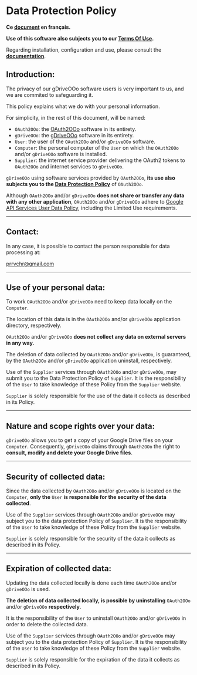 # Data Protection Policy

**Ce [document][1] en français.**

**Use of this software also subjects you to our [Terms Of Use][2].**

Regarding installation, configuration and use, please consult the **[documentation][3]**.

## Introduction:

The privacy of our gDriveOOo software users is very important to us, and we are commited to safeguarding it.

This policy explains what we do with your personal information.

For simplicity, in the rest of this document, will be named:
- `OAuth2OOo`: the [OAuth2OOo][4] software in its entirety.
- `gDriveOOo`: the [gDriveOOo][5] software in its entirety.
- `User`: the user of the `OAuth2OOo` and/or `gDriveOOo` software.
- `Computer`: the personal computer of the `User` on which the `OAuth2OOo` and/or `gDriveOOo` software is installed.
- `Supplier`: the internet service provider delivering the OAuth2 tokens to `OAuth2OOo` and internet services to `gDriveOOo`.

`gDriveOOo` using software services provided by `OAuth2OOo`, **its use also subjects you to the [Data Protection Policy][6]** of `OAuth2OOo`.

Although `OAuth2OOo` and/or `gDriveOOo` **does not share or transfer any data with any other application**, `OAuth2OOo` and/or `gDriveOOo` adhere to [Google API Services User Data Policy][7], including the Limited Use requirements.

___
## Contact:

In any case, it is possible to contact the person responsible for data processing at:

prrvchr@gmail.com

___
## Use of your personal data:

To work `OAuth2OOo` and/or `gDriveOOo` need to keep data locally on the `Computer`.

The location of this data is in the `OAuth2OOo` and/or `gDriveOOo` application directory, respectively.

`OAuth2OOo` and/or `gDriveOOo` **does not collect any data on external servers in any way.**

The deletion of data collected by `OAuth2OOo` and/or `gDriveOOo`, is guaranteed, by the `OAuth2OOo` and/or `gDriveOOo` application uninstall, respectively.

Use of the `Supplier` services through `OAuth2OOo` and/or `gDriveOOo`, may submit you to the Data Protection Policy of `Supplier`. It is the responsibility of the `User` to take knowledge of these Policy from the `Supplier` website.

`Supplier` is solely responsible for the use of the data it collects as described in its Policy.

___
## Nature and scope rights over your data:

`gDriveOOo` allows you to get a copy of your Google Drive files on your `Computer`. Consequently, `gDriveOOo` claims through `OAuth2OOo` the right to **consult, modify and delete your Google Drive files**.

___
## Security of collected data:

Since the data collected by `OAuth2OOo` and/or `gDriveOOo` is located on the `Computer`, **only the** `User` **is responsible for the security of the data collected**.

Use of the `Supplier` services through `OAuth2OOo` and/or `gDriveOOo` may subject you to the data protection Policy of `Supplier`. It is the responsibility of the `User` to take knowledge of these Policy from the `Supplier` website.

`Supplier` is solely responsible for the security of the data it collects as described in its Policy.

___
## Expiration of collected data:

Updating the data collected locally is done each time `OAuth2OOo` and/or `gDriveOOo` is used.

**The deletion of data collected locally, is possible by uninstalling** `OAuth2OOo` and/or `gDriveOOo` **respectively**.

It is the responsibility of the `User` to uninstall `OAuth2OOo` and/or `gDriveOOo` in order to delete the collected data.

Use of the `Supplier` services through `OAuth2OOo` and/or `gDriveOOo` may subject you to the data protection Policy of `Supplier`. It is the responsibility of the `User` to take knowledge of these Policy from the `Supplier` website.

`Supplier` is solely responsible for the expiration of the data it collects as described in its Policy.

[1]: <https://prrvchr.github.io/gDriveOOo/source/gDriveOOo/registration/PrivacyPolicy_fr>
[2]: <https://prrvchr.github.io/gDriveOOo/source/gDriveOOo/registration/TermsOfUse_en>
[3]: <https://prrvchr.github.io/gDriveOOo>
[4]: <https://github.com/prrvchr/OAuth2OOo/releases/latest/download/OAuth2OOo.oxt>
[5]: <https://github.com/prrvchr/gDriveOOo/releases/latest/download/gDriveOOo.oxt>
[6]: <https://prrvchr.github.io/OAuth2OOo/source/OAuth2OOo/registration/PrivacyPolicy_en>
[7]: <https://developers.google.com/terms/api-services-user-data-policy?hl=en>
